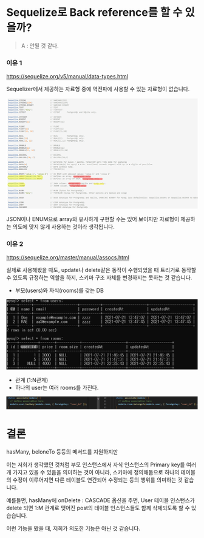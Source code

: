 # Sequelize로 Back reference를 할 수 있을까?

>  A : 안될 것 같다.

### 이유 1

https://sequelize.org/v5/manual/data-types.html

Sequelizer에서 제공하는 자료형 중에 역전파에 사용할 수 있는 자료형이 없습니다.

![](./0722dataTypes.jpg)

JSON이나 ENUM으로 array와 유사하게 구현할 수는 있어 보이지만 자료형이 제공하는 의도에 맞지 않게 사용하는 것이라 생각됩니다.



### 이유 2

https://sequelize.org/master/manual/assocs.html

 실제로 사용해봤을 때도, update나 delete같은 동작이 수행되었을 때 트리거로 동작할 수 있도록 규정하는 역할을 하지, 스키마 구조 자체를 변경하지는 못하는 것 같습니다.



- 부모(users)와 자식(rooms)를 갖는 DB

![](./0722DB.jpg)

- 관계 (1:N관계)
- 하나의 user는 여러 rooms를 가진다.

![](./0722ass.png)





# 결론

hasMany, beloneTo 등등의 메서드를 지원하지만 

 이는 저희가 생각했던 것처럼 부모 인스턴스에서 자식 인스턴스의 Primary key를 여러개 가지고 있을 수 있음을 의미하는 것이 아니라, 스키마에 정의해둠으로 하나의 테이블의 수정이 이루어지면 다른 테이블도 연간되어 수정되는 등의 행위를 의미하는 것 같습니다.

 예를들면, hasMany에 onDelete : CASCADE 옵션을 주면, User 테이블 인스턴스가 delete 되면 1:M 관계로 맺어진 post의 테이블 인스턴스들도 함께 삭제되도록 할 수 있습습니다.

 이런 기능을 봤을 때, 저희가 의도한 기능은 아닌 것 같습니다.